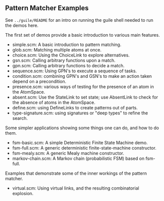 Pattern Matcher Examples
------------------------

See `../guile/README` for an intro on running the guile shell needed
to run the demos here.

The first set of demos provide a basic introduction to various
main features.

* simple.scm: A basic introduction to pattern matching.
* glob.scm: Matching multiple atoms at once.
* choice.scm: Using the ChoiceLink to explore alternatives.
* gsn.scm: Calling arbitrary functions upon a match.
* gpn.scm: Calling arbitrary functions to decide a match.
* sequence.scm: Using GPN's to execute a sequence of tasks.
* condition.scm: combining GPN's and GSN's to make an action taken
    depend on a precondition.
* presence.scm: various ways of testing for the presence of an atom in
    the AtomSpace.
* absent.scm: Use the StateLink to set state; use AbsentLink to check
    for the absence of atoms in the AtomSpace.
* define.scm: using DefineLinks to create patterns out of parts.
* type-signature.scm: using signatures or "deep types" to refine the
    search.

Some simpler applications showing some things one can do, and how to do
them.

* fsm-basic.scm: A simple Deterministic Finite State Machine demo.
* fsm-full.scm: A generic deterministic finite-state-machine constructor.
* fsm-mealy.scm: A generic Mealy machine constructor.
* markov-chain.scm: A Markov chain (probabilistic FSM) based on fsm-full.

Examples that demonstrate some of the inner workings of the pattern
matcher.

* virtual.scm: Using virtual links, and the resulting combinatorial
     explosion.
